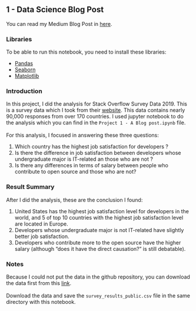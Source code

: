 ## 1 - Data Science Blog Post

You can read my Medium Blog Post in [here](https://medium.com/@dzakyputra/the-best-countries-for-developers-to-work-in-ec162887f82f?source=friends_link&sk=bab44fcb676ff5ca50a46a65af263690).

### Libraries
To be able to run this notebook, you need to install these libraries:
- [Pandas](https://github.com/pandas-dev/pandas)
- [Seaborn](https://github.com/mwaskom/seaborn)
- [Matplotlib](https://github.com/matplotlib/matplotlib)

### Introduction
In this project, I did the analysis for Stack Overflow Survey Data 2019. This is a survey data which I took from their [website](https://insights.stackoverflow.com/survey). This data contains nearly 90,000 responses from over 170 countries. I used jupyter notebook to do the analysis which you can find in the `Project 1 - A Blog post.ipynb` file.
<br>
<br>
For this analysis, I focused in answering these three questions:
1. Which country has the highest job satisfaction for developers ?
2. Is there the difference in job satisfaction between developers whose undergraduate major is IT-related an those who are not ?
3. Is there any differences in terms of salary between people who contribute to open source and those who are not?

### Result Summary
After I did the analysis, these are the conclusion I found:
1. United States has the highest job satisfaction level for developers in the world, and 5 of top 10 countries with the highest job satisfaction level are located in Europe.
2. Developers whose undergraduate major is not IT-related have slightly better job satisfaction.
3. Developers who contribute more to the open source have the higher salary (although ”does it have the direct causation?” is still debatable).

### Notes
Because I could not put the data in the github repository, you can download the data first from this [link](https://drive.google.com/file/d/1QOmVDpd8hcVYqqUXDXf68UMDWQZP0wQV/view). <br> <br>
Download the data and save the `survey_results_public.csv` file in the same directory with this notebook.
